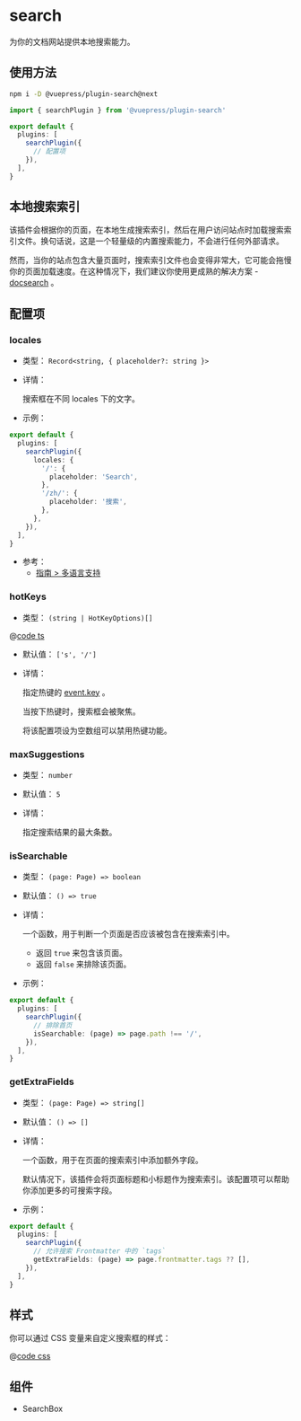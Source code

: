# search

<NpmBadge package="@vuepress/plugin-search" />

为你的文档网站提供本地搜索能力。

## 使用方法

```bash
npm i -D @vuepress/plugin-search@next
```

```ts
import { searchPlugin } from '@vuepress/plugin-search'

export default {
  plugins: [
    searchPlugin({
      // 配置项
    }),
  ],
}
```

## 本地搜索索引

该插件会根据你的页面，在本地生成搜索索引，然后在用户访问站点时加载搜索索引文件。换句话说，这是一个轻量级的内置搜索能力，不会进行任何外部请求。

然而，当你的站点包含大量页面时，搜索索引文件也会变得非常大，它可能会拖慢你的页面加载速度。在这种情况下，我们建议你使用更成熟的解决方案 - [docsearch](./docsearch.md) 。

## 配置项

### locales

- 类型： `Record<string, { placeholder?: string }>`

- 详情：

  搜索框在不同 locales 下的文字。

- 示例：

```ts
export default {
  plugins: [
    searchPlugin({
      locales: {
        '/': {
          placeholder: 'Search',
        },
        '/zh/': {
          placeholder: '搜索',
        },
      },
    }),
  ],
}
```

- 参考：
  - [指南 > 多语言支持](https://vuejs.press/zh/guide/i18n.html)

### hotKeys

- 类型： `(string | HotKeyOptions)[]`

@[code ts](@vuepress/plugin-search/src/shared/hotKey.ts)

- 默认值： `['s', '/']`

- 详情：

  指定热键的 [event.key](http://keycode.info/) 。

  当按下热键时，搜索框会被聚焦。

  将该配置项设为空数组可以禁用热键功能。

### maxSuggestions

- 类型： `number`

- 默认值： `5`

- 详情：

  指定搜索结果的最大条数。

### isSearchable

- 类型： `(page: Page) => boolean`

- 默认值： `() => true`

- 详情：

  一个函数，用于判断一个页面是否应该被包含在搜索索引中。

  - 返回 `true` 来包含该页面。
  - 返回 `false` 来排除该页面。

- 示例：

```ts
export default {
  plugins: [
    searchPlugin({
      // 排除首页
      isSearchable: (page) => page.path !== '/',
    }),
  ],
}
```

### getExtraFields

- 类型： `(page: Page) => string[]`

- 默认值： `() => []`

- 详情：

  一个函数，用于在页面的搜索索引中添加额外字段。

  默认情况下，该插件会将页面标题和小标题作为搜索索引。该配置项可以帮助你添加更多的可搜索字段。

- 示例：

```ts
export default {
  plugins: [
    searchPlugin({
      // 允许搜索 Frontmatter 中的 `tags`
      getExtraFields: (page) => page.frontmatter.tags ?? [],
    }),
  ],
}
```

## 样式

你可以通过 CSS 变量来自定义搜索框的样式：

@[code css](@vuepress/plugin-search/src/client/styles/vars.css)

## 组件

- SearchBox
